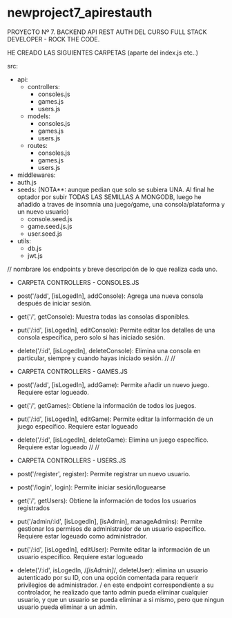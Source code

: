 # newproject7_apirestauth

PROYECTO Nº 7. BACKEND API REST AUTH DEL CURSO FULL STACK DEVELOPER - ROCK THE CODE.

HE CREADO LAS SIGUIENTES CARPETAS (aparte del index.js etc..)

src: 
- api:
  - controllers:
    - consoles.js
    - games.js
    - users.js
  - models:
    - consoles.js
    - games.js
    - users.js
  - routes:
    - consoles.js
    - games.js
    - users.js
 - middlewares:
  - auth.js
 - seeds: (NOTA**: aunque pedian que solo se subiera UNA. Al final he optador por subir TODAS LAS SEMILLAS A MONGODB, luego he añadido a traves de insomnia una juego/game, una consola/plataforma y un nuevo usuario)
    - console.seed.js 
    - game.seed.js.js
    - user.seed.js
 - utils:
    - db.js
    - jwt.js

//
nombrare los endpoints y breve descripción de lo que realiza cada uno.

- CARPETA CONTROLLERS - CONSOLES.JS

- post('/add', [isLogedIn], addConsole): Agrega una nueva consola después de iniciar sesión.
- get('/', getConsole): Muestra todas las consolas disponibles.
- put('/:id', [isLogedIn], editConsole): Permite editar los detalles de una consola específica, pero solo si has iniciado sesión.
- delete('/:id', [isLogedIn], deleteConsole): Elimina una consola en particular, siempre y cuando hayas iniciado sesión.
// 
//
- CARPETA CONTROLLERS - GAMES.JS

- post('/add', [isLogedIn], addGame): Permite añadir un nuevo juego. Requiere estar logueado.
- get('/', getGames): Obtiene la información de todos los juegos.
- put('/:id', [isLogedIn], editGame): Permite editar la información de un juego específico. Requiere estar logueado
- delete('/:id', [isLogedIn], deleteGame): Elimina un juego específico. Requiere estar logueado
//
//
- CARPETA CONTROLLERS - USERS.JS

- post('/register', register): Permite registrar un nuevo usuario.
- post('/login', login): Permite iniciar sesión/loguearse
- get('/', getUsers): Obtiene la información de todos los usuarios registrados
- put('/admin/:id', [isLogedIn], [isAdmin], manageAdmins): Permite gestionar los permisos de administrador de un usuario específico. Requiere estar logeuado como administrador.
- put('/:id', [isLogedIn], editUser): Permite editar la información de un usuario específico. Requiere estar logueado
- delete('/:id', isLogedIn, /*[isAdmin]*/, deleteUser): elimina un usuario autenticado por su ID, con una opción comentada para requerir privilegios de administrador. / en este endpoint correspondiente a su controlador, he realizado que tanto admin pueda eliminar cualquier usuario, y que un usuario se pueda eliminar a si mismo, pero que ningun usuario pueda eliminar a un admin. 
